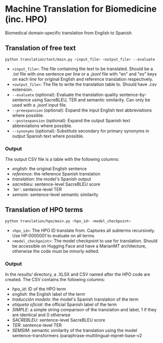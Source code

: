 # Machine Translation for Biomedicine (inc. HPO)
Biomedical domain-specific translation from English to Spanish


## Translation of free text

```bash
python translation/text/main.py <input_file> <output_file> --evaluate --preexpansion --postexpansion --synonyms
```
* `<input_file>`: The file containing the text to be translated. Should be a _.txt_ file with one sentence per line or a _.jsonl_ file with "en" and "es" keys on each line for original English and reference translation respectively.
* `<output_file>`: The file to write the translation table to. Should have _.csv_ extension.
* `--evaluate` (optional): Evaluate the translation quality sentence-by-sentence using SacreBLEU, TER and semantic similarity. Can only be used with a _.jsonl_ input file.
* `--preexpansion` (optional): Expand the input English text abbreviations where possible.
* `--postexpansion` (optional): Expand the output Spanish text abbreviations where possible.
* `--synonyms` (optional): Substitute secondary for primary synonyms in output Spanish text where possible.

### Output
The output CSV file is a table with the following columns:
* _english_: the original English sentence
* _reference_: the reference Spanish translation
* _translation_: the model's Spanish output
* _sacrebleu_: sentence-level SacreBLEU score
* _\`ter\`_: sentence-level TER 
* _semsim_: sentence-level semantic similarity 

## Translation of HPO terms
```bash
python translation/hpo/main.py <hpo_id> <model_checkpoint>
```
* `<hpo_id>`: The HPO ID translate from. Captures all subterms recursively. Use HP:0000001 to evaluate on all terms. 
* `<model_checkpoint>`: The model checkpoint to use for translation. Should be accessible on Hugging Face and have a MarianMT architecture, otherwise the code must be minorly edited.

### Output
In the _results/_ directory, a .XLSX and CSV named after the HPO code are created.
The CSV contains the following columns:
* _hpo_id_: ID of the HPO term
* _english_: the English label of the term
* _traducción modelo_: the model's Spanish translation of the term
* _etiqueta oficial_: the official Spanish label of the term
* _SIMPLE_: a simple string comparison of the translation and label, 1 if they are identical and 0 otherwise
* _SACREBLEU_: sentence-level SacreBLEU score 
* _TER_: sentence-level TER 
* _SEMSIM_: semantic similarity of the translation using the model sentence-transformers
/paraphrase-multilingual-mpnet-base-v2
